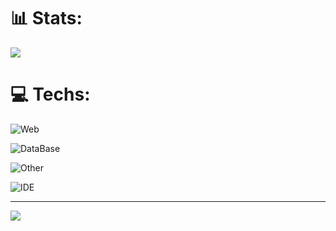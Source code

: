# 📊 Stats:
![](https://github-readme-stats.vercel.app/api/top-langs/?username=MatHoyer&theme=dark&hide_border=true&include_all_commits=false&count_private=false&layout=compact)

# 💻 Techs:
![Web](https://skillicons.dev/icons?i=js,ts,tailwind,threejs,vite,react,nextjs)

![DataBase](https://skillicons.dev/icons?i=postman,mysql,postgres)

![Other](https://skillicons.dev/icons?i=c,cpp,py)

![IDE](https://skillicons.dev/icons?i=vscode)

---
[![](https://visitcount.itsvg.in/api?id=MatHoyer&label=Profile%20Views&color=12&icon=5&pretty=false)](https://visitcount.itsvg.in)

<!-- Proudly created with GPRM ( https://gprm.itsvg.in ) -->
